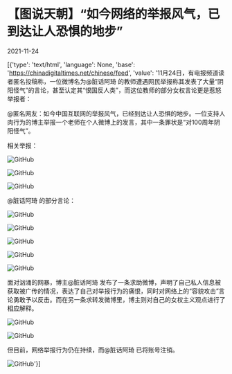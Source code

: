 # 【图说天朝】“如今网络的举报风气，已到达让人恐惧的地步”

2021-11-24

[{'type': 'text/html', 'language': None, 'base': 'https://chinadigitaltimes.net/chinese/feed', 'value': '11月24日，有电报频道读者匿名投稿称，一位微博名为@脏话阿琦 的教师遭遇网民举报称其发表了大量“阴阳怪气”的言论，甚至认定其“恨国反人类”，而这位教师的部分女权言论更是惹怒举报者：



@匿名网友：如今中国互联网的举报风气，已经到达让人恐惧的地步。一位支持人肉行为的博主举报一个老师在个人微博上的发言，其中一条罪状是“对100周年阴阳怪气”。



相关举报：

![GitHub](https://chinadigitaltimes.net/chinese/files/2021/11/image-1637752669871.png)

![GitHub](https://chinadigitaltimes.net/chinese/files/2021/11/image-1637752725445.png)

![GitHub](https://chinadigitaltimes.net/chinese/files/2021/11/image-1637750406534.png)

@脏话阿琦  的部分言论：

![GitHub](https://chinadigitaltimes.net/chinese/files/2021/11/image-1637750416562.png)

![GitHub](https://chinadigitaltimes.net/chinese/files/2021/11/image-1637750424325.png)

![GitHub](https://chinadigitaltimes.net/chinese/files/2021/11/image-1637750436712.png)

![GitHub](https://chinadigitaltimes.net/chinese/files/2021/11/image-1637750602220.png)

![GitHub](https://chinadigitaltimes.net/chinese/files/2021/11/image-1637750734202.png)

面对汹涌的网暴，博主@脏话阿琦 发布了一条求助微博，声明了自己私人信息被获取被广传的情况，表达了自己对举报行为的痛恨，同时对网络上的“容貌攻击”言论勇敢予以反击。而在另一条求转发微博里，博主则对自己的女权主义观点进行了相应解释。

![GitHub](https://chinadigitaltimes.net/chinese/files/2021/11/image-1637753099084.png)

![GitHub](https://chinadigitaltimes.net/chinese/files/2021/11/image-1637750716024.png)

但目前，网络举报行为仍在持续，而@脏话阿琦 已将账号注销。

![GitHub](https://chinadigitaltimes.net/chinese/files/2021/11/image-1637753348790.png)'}]